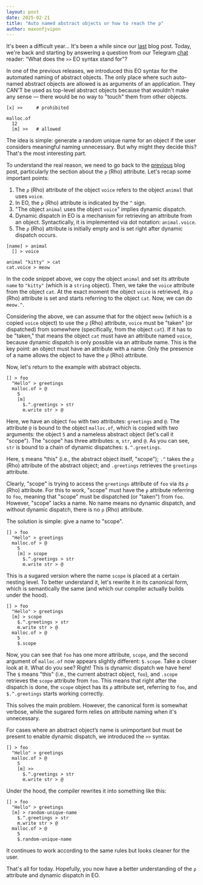 ```yaml
---
layout: post
date: 2025-02-21
title: "Auto named abstract objects or how to reach the ρ"
author: maxonfjvipon
---
```


It's been a difficult year... It's been a while since our
[last](https://news.eolang.org/2024-05-14-rho-sigma-delta-lambda.html) blog post. Today, we're back
and starting by answering a question from our Telegram [chat](https://t.me/eolang_org) reader:
"What does the `>>` EO syntax stand for"?

<!--more-->

In one of the previous releases, we introduced this EO syntax for the automated naming of abstract
objects. The only place where such auto-named abstract objects are allowed is as arguments of an
application. They CAN'T be used as top-level abstract objects because that wouldn't make any
sense — there would be no way to "touch" them from other objects.

```
[x] >>     # prohibited

malloc.of
  12
  [m] >>   # allowed
```

The idea is simple: generate a random unique name for an object if the user considers
meaningful naming unnecessary. But why might they decide this? That's the most interesting part.

To understand the real reason, we need to go back to the
[previous](https://news.eolang.org/2024-05-14-rho-sigma-delta-lambda.html) blog post,
particularly the section about the `ρ` (Rho) attribute. Let's recap some important points:

1. The `ρ` (Rho) attribute of the object `voice` refers to the object `animal` that uses `voice`.
2. In EO, the `ρ` (Rho) attribute is indicated by the `^` sign.
3. "The object `animal` uses the object `voice`" implies dynamic dispatch.
4. Dynamic dispatch in EO is a mechanism for retrieving an attribute from an object.
   Syntactically, it is implemented via dot notation: `animal.voice`.
5. The `ρ` (Rho) attribute is initially empty and is set right after dynamic dispatch occurs.

```
[name] > animal
  [] > voice

animal "kitty" > cat
cat.voice > meow
```

In the code snippet above, we copy the object `animal` and set its attribute `name` to `"kitty"`
(which is a `string` object). Then, we take the `voice` attribute from the object `cat`.
At the exact moment the object `voice` is retrieved, its `ρ` (Rho) attribute is set and starts
referring to the object `cat`. Now, we can do `meow.^`.

Considering the above, we can assume that for the object `meow` (which is a copied `voice` object)
to use the `ρ` (Rho) attribute, `voice` must be "taken" (or dispatched) from somewhere
(specifically, from the object `cat`). If it has to be "taken," that means the object `cat` must
have an attribute named `voice`, because dynamic dispatch is only possible via an attribute name.
This is the key point: an object must have an attribute with a name. Only the presence of a name
allows the object to have the `ρ` (Rho) attribute.

Now, let's return to the example with abstract objects.

```
[] > foo
  "Hello" > greetings
  malloc.of > @
    5
    [m]
      $.^.greetings > str
      m.write str > @
```

Here, we have an object `foo` with two attributes: `greetings` and `@`. The attribute `@` is bound
to the object `malloc.of`, which is copied with two arguments: the object `5` and a nameless
abstract object (let's call it "scope"). The "scope" has three attributes: `m`, `str`, and `@`.
As you can see, `str` is bound to a chain of dynamic dispatches: `$.^.greetings`.

Here, `$` means "this" (i.e., the abstract object itself, "scope");
`.^` takes the `ρ` (Rho) attribute of the abstract object;
and `.greetings` retrieves the `greetings` attribute.

Clearly, "scope" is trying to access the `greetings` attribute of `foo` via its `ρ` (Rho) attribute.
For this to work, "scope" must have the `ρ` attribute referring to `foo`, meaning that "scope" must
be dispatched (or "taken") from `foo`. However, "scope" lacks a name. No name means no dynamic
dispatch, and without dynamic dispatch, there is no `ρ` (Rho) attribute.

The solution is simple: give a name to "scope".

```
[] > foo
  "Hello" > greetings
  malloc.of > @
    5
    [m] > scope
      $.^.greetings > str
      m.write str > @
```

This is a sugared version where the name `scope` is placed at a certain nesting level.
To better understand it, let's rewrite it in its canonical form, which is semantically the
same (and which our compiler actually builds under the hood).

```
[] > foo
  "Hello" > greetings
  [m] > scope
    $.^.greetings > str
    m.write str > @
  malloc.of > @
    5
    $.scope
```

Now, you can see that `foo` has one more attribute, `scope`, and the second argument of
`malloc.of` now appears slightly different: `$.scope`. Take a closer look at it.
What do you see? Right! This is dynamic dispatch we have here! The `$` means "this"
(i.e., the current abstract object, `foo`), and `.scope` retrieves the `scope` attribute
from `foo`. This means that right after the dispatch is done, the `scope` object has
its `ρ` attribute set, referring to `foo`, and `$.^.greetings` starts working correctly.

This solves the main problem. However, the canonical form is somewhat verbose, while the
sugared form relies on attribute naming when it's unnecessary.

For cases where an abstract object’s name is unimportant but must be present to enable dynamic
dispatch, we introduced the `>>` syntax.

```
[] > foo
  "Hello" > greetings
  malloc.of > @
    5
    [m] >>
      $.^.greetings > str
      m.write str > @
```

Under the hood, the compiler rewrites it into something like this:

```
[] > foo
  "Hello" > greetings
  [m] > random-unique-name
    $.^.greetings > str
    m.write str > @
  malloc.of > @
    5
    $.random-unique-name
```

It continues to work according to the same rules but looks cleaner for the user.

That's all for today. Hopefully, you now have a better understanding of the `ρ` attribute and
dynamic dispatch in EO.
